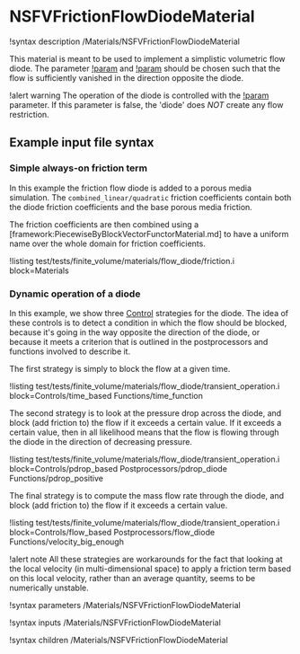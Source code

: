 # NSFVFrictionFlowDiodeMaterial

!syntax description /Materials/NSFVFrictionFlowDiodeMaterial

This material is meant to be used to implement a simplistic volumetric flow diode. The
parameter [!param](/Materials/NSFVFrictionFlowDiodeMaterial/additional_linear_resistance)
and [!param](/Materials/NSFVFrictionFlowDiodeMaterial/additional_quadratic_resistance) should be chosen such that
the flow is sufficiently vanished in the direction opposite the diode.

!alert warning
The operation of the diode is controlled with the [!param](/Materials/NSFVFrictionFlowDiodeMaterial/turn_on_diode)
parameter. If this parameter is false, the 'diode' does *NOT* create any flow restriction.

## Example input file syntax

### Simple always-on friction term

In this example the friction flow diode is added to a porous media simulation.
The `combined_linear/quadratic` friction coefficients contain both the diode
friction coefficients and the base porous media friction.

The friction coefficients are then combined using a [framework:PiecewiseByBlockVectorFunctorMaterial.md] to have a uniform name over the whole domain for friction coefficients.

!listing test/tests/finite_volume/materials/flow_diode/friction.i block=Materials

### Dynamic operation of a diode

In this example, we show three [Control](framework:syntax/Controls/index.md) strategies for the diode.
The idea of these controls is to detect a condition in which the flow should be blocked, because it's going
in the way opposite the direction of the diode, or because it meets a criterion that is outlined in the postprocessors
and functions involved to describe it.

The first strategy is simply to block the flow at a given time.

!listing test/tests/finite_volume/materials/flow_diode/transient_operation.i block=Controls/time_based Functions/time_function

The second strategy is to look at the pressure drop across the diode, and block (add friction to) the flow if it exceeds a certain value.
If it exceeds a certain value, then in all likelihood means that the flow is flowing through the diode in the direction of decreasing pressure.

!listing test/tests/finite_volume/materials/flow_diode/transient_operation.i block=Controls/pdrop_based Postprocessors/pdrop_diode Functions/pdrop_positive

The final strategy is to compute the mass flow rate through the diode, and block (add friction to) the flow if it exceeds a certain value.

!listing test/tests/finite_volume/materials/flow_diode/transient_operation.i block=Controls/flow_based Postprocessors/flow_diode Functions/velocity_big_enough

!alert note
All these strategies are workarounds for the fact that looking at the local velocity (in multi-dimensional space)
to apply a friction term based on this local velocity, rather than an average quantity, seems to be numerically unstable.

!syntax parameters /Materials/NSFVFrictionFlowDiodeMaterial

!syntax inputs /Materials/NSFVFrictionFlowDiodeMaterial

!syntax children /Materials/NSFVFrictionFlowDiodeMaterial
